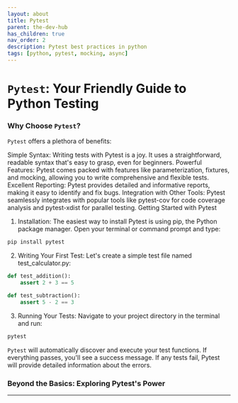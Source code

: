 ```yaml
---
layout: about
title: Pytest
parent: the-dev-hub
has_children: true
nav_order: 2
description: Pytest best practices in python
tags: [python, pytest, mocking, async]
---
```


# `Pytest`: Your Friendly Guide to Python Testing


### Why Choose `Pytest`?

`Pytest` offers a plethora of benefits:

Simple Syntax: Writing tests with Pytest is a joy. It uses a straightforward, readable syntax that's easy to grasp, even for beginners.
Powerful Features: Pytest comes packed with features like parameterization, fixtures, and mocking, allowing you to write comprehensive and flexible tests.
Excellent Reporting: Pytest provides detailed and informative reports, making it easy to identify and fix bugs.
Integration with Other Tools: Pytest seamlessly integrates with popular tools like pytest-cov for code coverage analysis and pytest-xdist for parallel testing.
Getting Started with Pytest

1. Installation: The easiest way to install Pytest is using pip, the Python package manager. Open your terminal or command prompt and type:

```bash
pip install pytest
```

2. Writing Your First Test: Let's create a simple test file named test_calculator.py:

```python
def test_addition():
    assert 2 + 3 == 5

def test_subtraction():
    assert 5 - 2 == 3
```

3. Running Your Tests: Navigate to your project directory in the terminal and run:

```bash
pytest
```

`Pytest` will automatically discover and execute your test functions. If everything passes, you'll see a success message. If any tests fail, Pytest will provide detailed information about the errors.

### Beyond the Basics: Exploring Pytest's Power

---
